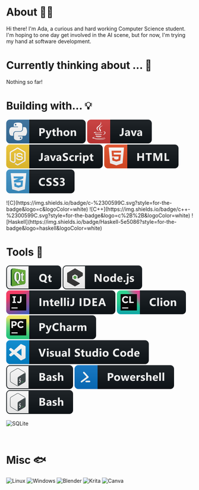 # About 🌠🌃
Hi there! I'm Ada, a curious and hard working Computer Science student. I'm hoping to one day get involved in the AI scene, but for now, I'm trying my hand at software development. <br>

# Currently thinking about ... 🤔
Nothing so far!

# Building with... 💡
<p align="left" style="vertical-align:top margin:6px 4px">
    <img src="svg/dev/languages/python.svg" alt="python badge">
    <img src="svg/dev/languages/java.svg" alt="java badge">
    <img src="svg/dev/languages/js.svg" alt="javascript badge">
    <img src="svg/dev/languages/html.svg" alt="html badge">
    <img src="svg/dev/languages/css3.svg" alt="css badge">
</p>![C](https://img.shields.io/badge/c-%2300599C.svg?style=for-the-badge&logo=c&logoColor=white)
![C++](https://img.shields.io/badge/c++-%2300599C.svg?style=for-the-badge&logo=c%2B%2B&logoColor=white)
![Haskell](https://img.shields.io/badge/Haskell-5e5086?style=for-the-badge&logo=haskell&logoColor=white)

<br>

# Tools 🔧
<p align="left" style="vertical-align:top margin:6px 4px">
    <img src="svg/dev/frameworks/qt.svg" alt="qt badge">
    <img src="svg/dev/frameworks/nodejs_larger.svg" alt="nodejs badge">
    <img src="svg/dev/tools/jetbrains_intellij.svg" alt="intellij badge">
    <img src="svg/dev/tools/jetbrains_clion.svg" alt="clion badge">
    <img src="svg/dev/tools/jetbrains_pycharm.svg" alt="pycharm badge">
    <img src="svg/dev/tools/visualstudio_code.svg" alt="vscode badge">
    <img src="svg/dev/tools/bash.svg" alt="bash badge">
    <img src="svg/dev/tools/powershell.svg" alt="powershell badge">
    <img src="svg/dev/tools/bash.svg" alt="clion badge">
    
![SQLite](https://img.shields.io/badge/sqlite-%2307405e.svg?style=for-the-badge&logo=sqlite&logoColor=white)
</p><br>

# Misc 🐟
![Linux](https://img.shields.io/badge/Linux-FCC624?style=for-the-badge&logo=linux&logoColor=black)
![Windows](https://img.shields.io/badge/Windows-0078D6?style=for-the-badge&logo=windows&logoColor=white)
![Blender](https://img.shields.io/badge/blender-%23F5792A.svg?style=for-the-badge&logo=blender&logoColor=white)
![Krita](https://img.shields.io/badge/Krita-203759?style=for-the-badge&logo=krita&logoColor=EEF37B)
![Canva](https://img.shields.io/badge/Canva-%2300C4CC.svg?style=for-the-badge&logo=Canva&logoColor=white)


<!-- icons link: https://github.com/MikeCodesDotNET/ColoredBadges -->
<!-- icons link: https://github.com/Ileriayo/markdown-badges -->
<!--
**inverse-io/inverse-io** is a ✨ _special_ ✨ repository because its `README.md` (this file) appears on your GitHub profile.

Here are some ideas to get you started:

- 🔭 I’m currently working on ...
- 🌱 I’m currently learning ...
- 👯 I’m looking to collaborate on ...
- 🤔 I’m looking for help with ...
- 💬 Ask me about ...
- 📫 How to reach me: ...
- 😄 Pronouns: ...
- ⚡ Fun fact: ...
-->
